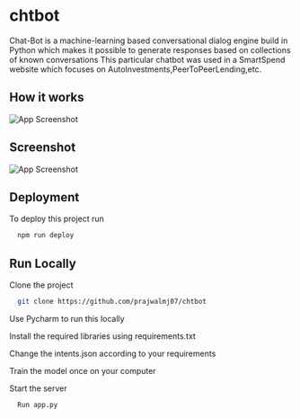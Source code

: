 # chtbot
Chat-Bot is a machine-learning based conversational dialog engine build in Python which makes it possible to generate responses based on collections of known conversations
This particular chatbot was used in a SmartSpend website which focuses on AutoInvestments,PeerToPeerLending,etc.

## How it works

![App Screenshot](https://spgon.com/wp-content/uploads/2019/07/How-chatbot-works-600x387.jpg)

## Screenshot


![App Screenshot](https://github.com/prajwalmj07/chtbot/blob/main/static/images/screenshot.png)

## Deployment

To deploy this project run

```bash
  npm run deploy
```

## Run Locally

Clone the project

```bash
  git clone https://github.com/prajwalmj07/chtbot
```
Use Pycharm to run this locally

Install the required libraries using requirements.txt

Change the intents.json according to your requirements

Train the model once on your computer 

Start the server

```bash
  Run app.py
```
